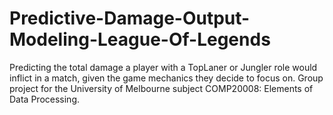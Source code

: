# Predictive-Damage-Output-Modeling-League-Of-Legends
Predicting the total damage a player with a TopLaner or Jungler role would inflict in a match, given the game mechanics they decide to focus on. Group project for the University of Melbourne subject COMP20008: Elements of Data Processing. 
